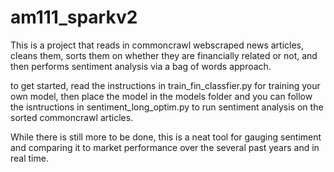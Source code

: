 # am111_sparkv2
This is a project that reads in commoncrawl webscraped news articles, cleans them, sorts them on whether they are financially related or not, and then 
performs sentiment analysis via a bag of words approach. 

to get started, read the instructions in train_fin_classfier.py for training your own model,
then place the model in the models folder and you can follow the isntructions in sentiment_long_optim.py to run sentiment analysis on the sorted commoncrawl articles. 

While there is still more to be done, this is a neat tool for gauging sentiment and comparing it to market performance over the several past years and in real time. 
